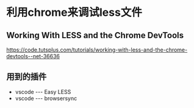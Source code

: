# 利用chrome来调试less文件

## Working With LESS and the Chrome DevTools

https://code.tutsplus.com/tutorials/working-with-less-and-the-chrome-devtools--net-36636

## 用到的插件

* vscode --- Easy LESS
* vscode --- browsersync